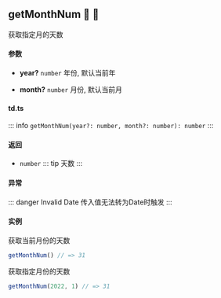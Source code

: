 ## getMonthNum :tada: :100: 
获取指定月的天数
#### 参数 
- **year?** `number` 年份, 默认当前年
 
- **month?** `number` 月份, 默认当前月
 
#### td.ts
::: info
`getMonthNum(year?: number, month?: number): number`
:::
#### 返回 
- `number` 
::: tip
天数
:::
#### 异常 
::: danger
Invalid Date 传入值无法转为Date时触发
:::
#### 实例 
获取当前月份的天数


```ts
getMonthNum() // => 31
```
获取指定月份的天数


```ts
getMonthNum(2022, 1) // => 31
```
